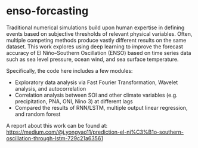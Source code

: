 # enso-forcasting

Traditional numerical simulations build upon human expertise in defining events based on subjective thresholds of relevant physical variables. Often, multiple competing methods produce vastly different results on the same dataset. This work explores using deep learning to improve the forecast accuracy of El Niño–Southern Oscillation (ENSO) based on time series data such as sea level pressure, ocean wind, and sea surface temperature.

Specifically, the code here includes a few modules: 
* Exploratory data analysis via Fast Fourier Transformation, Wavelet analysis, and autocorrelation
* Correlation analysis between SOI and other climate variables (e.g. precipitation, PNA, ONI, Nino 3) at different lags
* Compared the results of RNN/LSTM, multiple output linear regression, and random forest

A report about this work can be found at: https://medium.com/@j.yongyao11/prediction-el-ni%C3%B1o-southern-oscillation-through-lstm-729c21a63561

